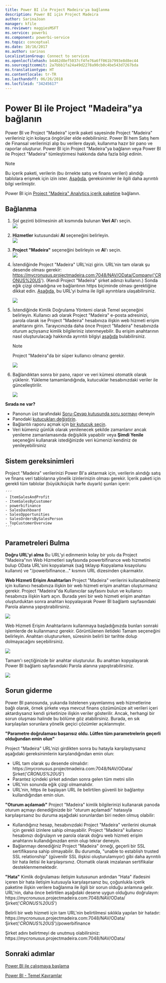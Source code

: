 ```yaml
---
title: Power BI ile Project Madeira'ya bağlanma
description: Power BI için Project Madeira
author: SarinaJoan
manager: kfile
ms.reviewer: maggiesMSFT
ms.service: powerbi
ms.component: powerbi-service
ms.topic: conceptual
ms.date: 10/16/2017
ms.author: sarinas
LocalizationGroup: Connect to services
ms.openlocfilehash: b4462d8ef5037cf4fe76a6ff061b7993e8d8ec44
ms.sourcegitcommit: 2a7bbb1fa24a49d2278a90cb0c4be543d7267bda
ms.translationtype: HT
ms.contentlocale: tr-TR
ms.lasthandoff: 06/26/2018
ms.locfileid: "34245617"
---
```

# <a name="connect-to-project-madeira-with-power-bi"></a>Power BI ile Project "Madeira"ya bağlanın
Power BI ve Project "Madeira" içerik paketi sayesinde Project "Madeira" verileriniz için kolayca öngörüler elde edebilirsiniz. Power BI hem Satış hem de Finansal verilerinizi alıp bu verilere dayalı, kullanıma hazır bir pano ve raporlar oluşturur.
Power BI için Project "Madeira"ya bağlanın veya Power BI ile Project "Madeira" tümleştirmesi hakkında daha fazla bilgi edinin.

>[!NOTE]
>Bu içerik paketi, verilerin (bu örnekte satış ve finans verileri) alındığı tablolara erişmek için izin ister. [Aşağıda](#Requirements), gereksinimler ile ilgili daha ayrıntılı bilgi verilmiştir.

Power BI için [Project "Madeira" Analytics içerik paketine](https://app.powerbi.com/getdata/services/project-madeira) bağlanın.

## <a name="how-to-connect"></a>Bağlanma
1. Sol gezinti bölmesinin alt kısmında bulunan **Veri Al**'ı seçin.  
    ![](media/service-connect-to-project-madeira/getdata.png)
2. **Hizmetler** kutusundaki **Al** seçeneğini belirleyin.  
    ![](media/service-connect-to-project-madeira/services.png)
3. **Project "Madeira"** seçeneğini belirleyin ve **Al**'ı seçin.  
    ![](media/service-connect-to-project-madeira/projectmadeira.png)
4. İstendiğinde Project "Madeira" URL'nizi girin. URL'nin tam olarak şu desende olması gerekir: https://mycronusus.projectmadeira.com:7048/NAV/OData/Company('CRONUS%20US'). (Kendi Project "Madeira" şirket adınızı kullanın.) Sonda eğik çizgi olmadığına ve bağlantının https biçiminde olması gerektiğine dikkat edin. [Aşağıda](#FindingParams), bu URL'yi bulma ile ilgili ayrıntılara ulaşabilirsiniz.  
   
    ![](media/service-connect-to-project-madeira/params.png)
5. İstendiğinde Kimlik Doğrulama Yöntemi olarak Temel seçeneğini belirleyin. Kullanıcı adı olarak Project "Madeira" e-posta adresinizi, parola olarak ise Project "Madeira" hesabınıza ilişkin web hizmeti erişim anahtarını girin. Tarayıcınızda daha önce Project "Madeira" hesabınızda oturum açtıysanız kimlik bilgileriniz istenmeyebilir. Bu erişim anahtarının nasıl oluşturulacağı hakkında ayrıntılı bilgiyi [aşağıda](#FindingParams) bulabilirsiniz.  
   
    >[!NOTE]
    >Project "Madeira"da bir süper kullanıcı olmanız gerekir.
   
   ![](media/service-connect-to-project-madeira/creds.png)
6. Bağlandıktan sonra bir pano, rapor ve veri kümesi otomatik olarak yüklenir. Yükleme tamamlandığında, kutucuklar hesabınızdaki veriler ile güncelleştirilir.  
   
    ![](media/service-connect-to-project-madeira/dashboard.png)

**Sırada ne var?**

* Panonun üst tarafındaki [Soru-Cevap kutusunda soru sormayı](power-bi-q-and-a.md) deneyin
* Panodaki [kutucukları değiştirin](service-dashboard-edit-tile.md).
* Bağlantılı raporu açmak için [bir kutucuk seçin](service-dashboard-tiles.md).
* Veri kümeniz günlük olarak yenilenecek şekilde zamanlanır ancak yenileme zamanlamasında değişiklik yapabilir veya **Şimdi Yenile** seçeneğini kullanarak istediğinizde veri kümenizi kendiniz de yenileyebilirsiniz

<a name="Requirements"></a>

## <a name="system-requirements"></a>Sistem gereksinimleri
Project "Madeira" verilerinizi Power BI'a aktarmak için, verilerin alındığı satış ve finans veri tablolarına yönelik izinlerinizin olması gerekir. İçerik paketi için gerekli tüm tablolar (büyük/küçük harfe duyarlı) şunları içerir:  
 
    ´´´ 
    - ItemSalesAndProfit  
    - ItemSalesByCustomer  
    - powerbifinance  
    - SalesDashboard  
    - SalesOpportunities  
    - SalesOrdersBySalesPerson  
    - TopCustomerOverview  
    ´´´ 

<a name="FindingParams"></a>

## <a name="finding-parameters"></a>Parametreleri Bulma
**Doğru URL'yi alma** Bu URL'yi edinmenin kolay bir yolu da Project "Madeira"nın Web Hizmetleri sayfasında powerbifinance web hizmetini bulup OData URL'sini kopyalamak (sağ tıklayıp Kopyalama kısayolunu kullanın) ve "/powerbifinance…" kısmını URL dizesinden çıkarmaktır.

**Web Hizmeti Erişim Anahtarları** Project "Madeira" verilerini kullanabilmeniz için kullanıcı hesabınıza ilişkin bir web hizmeti erişim anahtarı oluşturmanız gerekir. Project "Madeira"da Kullanıcılar sayfasını bulun ve kullanıcı hesabınıza ilişkin kartı açın. Burada yeni bir web hizmeti erişim anahtarı oluşturduktan sonra anahtarı kopyalayarak Power BI bağlantı sayfasındaki Parola alanına yapıştırabilirsiniz.

![](media/service-connect-to-project-madeira/accesskey.png)

Web Hizmeti Erişim Anahtarlarını kullanmaya başladığınızda bunları sonraki işlemlerde de kullanmanız gerekir. Görüntülenen iletideki Tamam seçeneğini belirleyin.
Anahtarı oluştururken, süresinin belirli bir tarihte dolup dolmayacağını seçebilirsiniz.

![](media/service-connect-to-project-madeira/accesskey2.png)

Tamam'ı seçtiğinizde bir anahtar oluşturulur. Bu anahtarı kopyalayarak Power BI bağlantı sayfasındaki Parola alanına yapıştırabilirsiniz.

![](media/service-connect-to-project-madeira/accesskey3.png)

## <a name="troubleshooting"></a>Sorun giderme
Power BI panosunda, yukarıda listelenen yayımlanmış web hizmetlerine bağlı olarak, örnek şirkete veya mevcut finans çözümünüze ait verileri içeri aktardıysanız kendi şirketinize ilişkin veriler gösterilir. Ancak, herhangi bir sorun oluşması halinde bu bölüme göz atabilirsiniz. Burada, en sık karşılaşılan sorunlara yönelik geçici çözümler açıklanmıştır.

**"Parametre doğrulaması başarısız oldu. Lütfen tüm parametrelerin geçerli olduğundan emin olun"**

Project "Madeira" URL'nizi girdikten sonra bu hatayla karşılaştıysanız aşağıdaki gereksinimlerin karşılandığından emin olun:  

   - URL tam olarak şu desende olmalıdır: https://*mycronusus*.projectmadeira.com:7048/NAV/OData/Şirket('*CRONUS%20US*')  
   - Parantez içindeki şirket adından sonra gelen tüm metni silin  
   - URL'nin sonunda eğik çizgi olmamalıdır.  
   - URL'nin, https ile başlayan URL ile belirtilen güvenli bir bağlantıyı kullandığından emin olun.  

**"Oturum açılamadı"** Project "Madeira" kimlik bilgilerinizi kullanarak panoda oturum açmayı denediğinizde bir "oturum açılamadı" hatasıyla karşılaşırsanız bu duruma aşağıdaki sorunlardan biri neden olmuş olabilir:  

   - Kullandığınız hesap, hesabınızdaki Project "Madeira" verilerini okumak için gerekli izinlere sahip olmayabilir. Project "Madeira" kullanıcı hesabınızı doğrulayın ve parola olarak doğru web hizmeti erişim anahtarını kullandığınızdan emin olup tekrar deneyin.  
   - Bağlanmayı denediğiniz Project "Madeira" örneği, geçerli bir SSL sertifikasına sahip olmayabilir. Bu durumda, "unable to establish trusted SSL relationship" (güvenilir SSL ilişkisi oluşturulamıyor) gibi daha ayrıntılı bir hata iletisi ile karşılaşırsınız. Otomatik olarak imzalanan sertifikalar desteklenmemektedir.  

**"Hata"** Kimlik doğrulaması iletişim kutusunun ardından "Hata" ifadesini içeren bir hata iletişim kutusuyla karşılaşırsanız bu, çoğunlukla içerik paketine ilişkin verilere bağlanma ile ilgili bir sorun olduğu anlamına gelir. URL'nin, daha önce belirtilen aşağıdaki desene uygun olduğunu doğrulayın:  
    https://*mycronusus*.projectmadeira.com:7048/NAV/OData/Şirket('*CRONUS%20US*')

Belirli bir web hizmeti için tam URL'nin belirtilmesi sıklıkla yapılan bir hatadır:  
    https://*mycronusus*.projectmadeira.com:7048/NAV/OData/Şirket('*CRONUS%20US*')/powerbifinance

Şirket adını belirtmeyi de unutmuş olabilirsiniz:   
    https://*mycronusus*.projectmadeira.com:7048/NAV/OData/

## <a name="next-steps"></a>Sonraki adımlar
[Power BI ile çalışmaya başlama](service-get-started.md)

[Power BI - Temel Kavramlar](service-basic-concepts.md)

